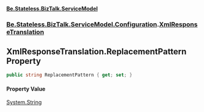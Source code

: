 #### [Be.Stateless.BizTalk.ServiceModel](README.md 'README')
### [Be.Stateless.BizTalk.ServiceModel.Configuration](Be.Stateless.BizTalk.ServiceModel.Configuration.md 'Be.Stateless.BizTalk.ServiceModel.Configuration').[XmlResponseTranslation](XmlResponseTranslation.md 'Be.Stateless.BizTalk.ServiceModel.Configuration.XmlResponseTranslation')

## XmlResponseTranslation.ReplacementPattern Property

```csharp
public string ReplacementPattern { get; set; }
```

#### Property Value
[System.String](https://docs.microsoft.com/en-us/dotnet/api/System.String 'System.String')